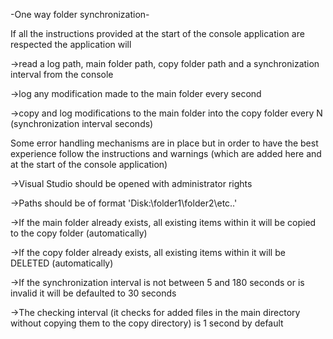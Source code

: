 -One way folder synchronization-


If all the instructions provided at the start of the console application are respected the application will

->read a log path, main folder path, copy folder path and a synchronization interval from the console

->log any modification made to the main folder every second

->copy and log modifications to the main folder into the copy folder every N (synchronization interval seconds)


Some error handling mechanisms are in place but in order to have the best experience follow the instructions and warnings (which are added here and at the start of the console application)

->Visual Studio should be opened with administrator rights

->Paths should be of format 'Disk:\folder1\folder2\etc..'

->If the main folder already exists, all existing items within it will be copied to the copy folder (automatically)

->If the copy folder already exists, all existing items within it will be DELETED (automatically)

->If the synchronization interval is not between 5 and 180 seconds or is invalid it will be defaulted to 30 seconds

->The checking interval (it checks for added files in the main directory without copying them to the copy directory) is 1 second by default